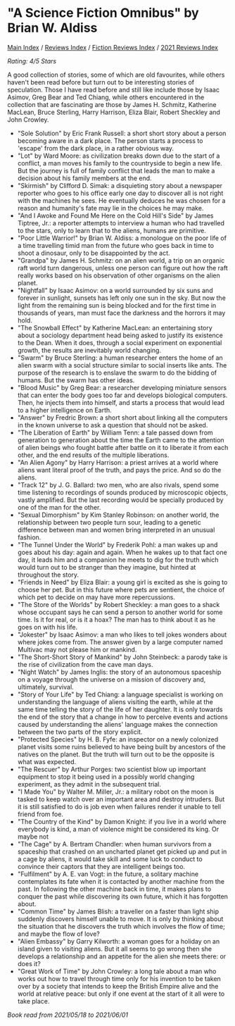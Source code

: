 # "A Science Fiction Omnibus" by Brian W. Aldiss

[Main Index](../../../README.md) / [Reviews Index](../../README.md) / [Fiction Reviews Index](../README.md) / [2021 Reviews Index](README.md)

*Rating: 4/5 Stars*

A good collection of stories, some of which are old favourites, while others haven't been read before but turn out to be interesting stories of speculation. Those I have read before and still like include those by Isaac Asimov, Greg Bear and Ted Chiang, while others encountered in the collection that are fascinating are those by James H. Schmitz, Katherine MacLean, Bruce Sterling, Harry Harrison, Eliza Blair, Robert Sheckley and John Crowley.

- "Sole Solution" by Eric Frank Russell: a short short story about a person becoming aware in a dark place. The person starts a process to 'escape' from the dark place, in a rather obvious way.
- "Lot" by Ward Moore: as civilization breaks down due to the start of a conflict, a man moves his family to the countryside to begin a new life. But the journey is full of family conflict that leads the man to make a decision about his family members at the end.
- "Skirmish" by Clifford D. Simak: a disquieting story about a newspaper reporter who goes to his office early one day to discover all is not right with the machines he sees. He eventually deduces he was chosen for a reason and humanity's fate may lie in the choices he may make.
- "And I Awoke and Found Me Here on the Cold Hill's Side" by James Tiptree, Jr.: a reporter attempts to interview a human who had travelled to the stars, only to learn that to the aliens, humans are primitive.
- "Poor Little Warrior!" by Brian W. Aldiss: a monologue on the poor life of a time travelling timid man from the future who goes back in time to shoot a dinosaur, only to be disappointed by the act.
- "Grandpa" by James H. Schmitz: on an alien world, a trip on an organic raft world turn dangerous, unless one person can figure out how the raft really works based on his observation of other organisms on the alien planet.
- "Nightfall" by Isaac Asimov: on a world surrounded by six suns and forever in sunlight, sunsets has left only one sun in the sky. But now the light from the remaining sun is being blocked and for the first time in thousands of years, man must face the darkness and the horrors it may hold.
- "The Snowball Effect" by Katherine MacLean: an entertaining story about a sociology department head being asked to justify its existence to the Dean. When it does, through a social experiment on exponential growth, the results are inevitably world changing.
- "Swarm" by Bruce Sterling: a human researcher enters the home of an alien swarm with a social structure similar to social inserts like ants. The purpose of the research is to enslave the swarm to do the bidding of humans. But the swarm has other ideas.
- "Blood Music" by Greg Bear: a researcher developing miniature sensors that can enter the body goes too far and develops biological computers. Then, he injects them into himself, and starts a process that would lead to a higher intelligence on Earth.
- "Answer" by Fredric Brown: a short short about linking all the computers in the known universe to ask a question that should not be asked.
- "The Liberation of Earth" by William Tenn: a tale passed down from generation to generation about the time the Earth came to the attention of alien beings who fought battle after battle on it to liberate it from each other, and the end results of the multiple liberations.
- "An Alien Agony" by Harry Harrison: a priest arrives at a world where aliens want literal proof of the truth, and pays the price. And so do the aliens.
- "Track 12" by J. G. Ballard: two men, who are also rivals, spend some time listening to recordings of sounds produced by microscopic objects, vastly amplified. But the last recording would be specially produced by one of the man for the other.
- "Sexual Dimorphism" by Kim Stanley Robinson: on another world, the relationship between two people turn sour, leading to a genetic difference between man and women bring interpreted in an unusual fashion.
- "The Tunnel Under the World" by Frederik Pohl: a man wakes up and goes about his day: again and again. When he wakes up to that fact one day, it leads him and a companion he meets to dig for the truth which would turn out to be stranger than they imagine, but hinted at throughout the story.
- "Friends in Need" by Eliza Blair: a young girl is excited as she is going to choose her pet. But in this future where pets are sentient, the choice of which pet to decide on may have more repercussions.
- "The Store of the Worlds" by Robert Sheckley: a man goes to a shack whose occupant says he can send a person to another world for some time. Is it for real, or is it a hoax? The man has to think about it as he goes on with his life.
- "Jokester" by Isaac Asimov: a man who likes to tell jokes wonders about where jokes come from. The answer given by a large computer named Multivac may not please him or mankind.
- "The Short-Short Story of Mankind" by John Steinbeck: a parody take is the rise of civilization from the cave man days.
- "Night Watch" by James Inglis: the story of an autonomous spaceship on a voyage through the universe on a mission of discovery and, ultimately, survival.
- "Story of Your Life" by Ted Chiang: a language specialist is working on understanding the language of aliens visiting the earth, while at the same time telling the story of the life of her daughter. It is only towards the end of the story that a change in how to perceive events and actions caused by understanding the aliens' language makes the connection between the two parts of the story explicit.
- "Protected Species" by H. B. Fyfe: an inspector on a newly colonized planet visits some ruins believed to have being built by ancestors of the natives on the planet. But the truth will turn out to be the opposite is what was expected.
- "The Rescuer" by Arthur Porges: two scientist blow up important equipment to stop it being used in a possibly world changing experiment, as they admit in the subsequent trial.
- "I Made You" by Walter M. Miller, Jr.: a military robot on the moon is tasked to keep watch over an important area and destroy intruders. But it is still satisfied to do is job even when failures render it unable to tell friend from foe.
- "The Country of the Kind" by Damon Knight: if you live in a world where everybody is kind, a man of violence might be considered its king. Or maybe not
- "The Cage" by A. Bertram Chandler: when human survivors from a spaceship that crashed on an uncharted planet get picked up and put in a cage by aliens, it would take skill and some luck to conduct to convince their captors that they are intelligent beings too.
- "Fulfilment" by A. E. van Vogt: in the future, a solitary machine contemplates its fate when it is contacted by another machine from the past. In following the other machine back in time, it makes plans to conquer the past while discovering its own future, which it has forgotten about.
- "Common Time" by James Blish: a traveller on a faster than light ship suddenly discovers himself unable to move. It is only by thinking about the situation that he discovers the truth which involves the flow of time; and maybe the flow of love?
- "Alien Embassy" by Garry Kilworth: a woman goes for a holiday on an island given to visiting aliens. But it all seems to go wrong then she develops a relationship and an appetite for the alien she meets there: or does it?
- "Great Work of Time" by John Crowley: a long tale about a man who works out how to travel through time only for his invention to be taken over by a society that intends to keep the British Empire alive and the world at relative peace: but only if one event at the start of it all were to take place.

*Book read from 2021/05/18 to 2021/06/01*
